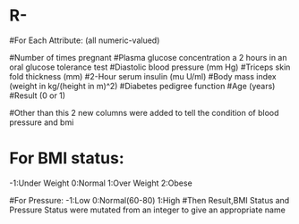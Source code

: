 # R-

#For Each Attribute: (all numeric-valued)

#Number of times pregnant
#Plasma glucose concentration a 2 hours in an oral glucose tolerance test
#Diastolic blood pressure (mm Hg)
#Triceps skin fold thickness (mm)
#2-Hour serum insulin (mu U/ml)
#Body mass index (weight in kg/(height in m)^2)
#Diabetes pedigree function
#Age (years)
#Result (0 or 1)


#Other than this 2 new columns were added to tell the condition of blood pressure and bmi

# For BMI status: 
-1:Under Weight
0:Normal
1:Over Weight
2:Obese

#For Pressure:
-1:Low 
0:Normal(60-80)
1:High
#Then Result,BMI Status and Pressure Status were mutated from an integer to give an appropriate name 
